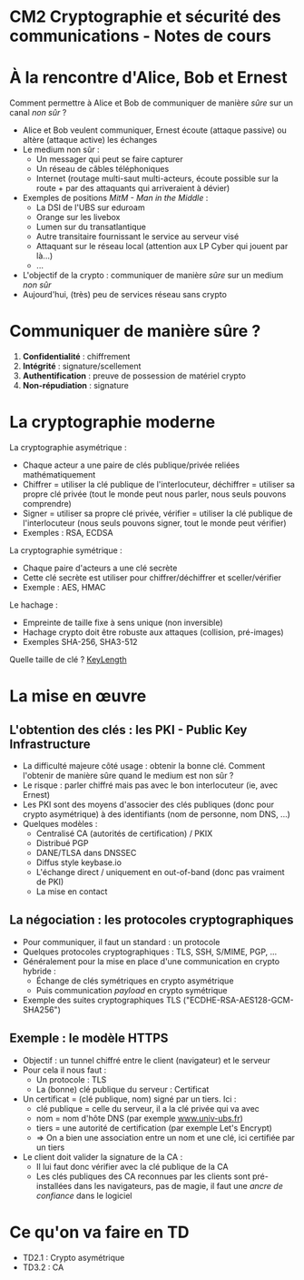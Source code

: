 CM2 Cryptographie et sécurité des communications - Notes de cours
=================================================================


À la rencontre d'Alice, Bob et Ernest
=====================================

Comment permettre à Alice et Bob de communiquer de manière *sûre* sur un canal *non sûr* ?

* Alice et Bob veulent communiquer, Ernest écoute (attaque passive) ou altère (attaque active) les échanges
* Le medium non sûr :
  * Un messager qui peut se faire capturer
  * Un réseau de câbles téléphoniques
  * Internet (routage multi-saut multi-acteurs, écoute possible sur la route + par des attaquants qui arriveraient à dévier)
* Exemples de positions *MitM - Man in the Middle* :
  * La DSI de l'UBS sur eduroam
  * Orange sur les livebox
  * Lumen sur du transatlantique
  * Autre transitaire fournissant le service au serveur visé
  * Attaquant sur le réseau local (attention aux LP Cyber qui jouent par là...)
  * ...
* L'objectif de la crypto : communiquer de manière *sûre* sur un medium *non sûr*
* Aujourd'hui, (très) peu de services réseau sans crypto


Communiquer de manière sûre ?
=============================

1. **Confidentialité** : chiffrement
2. **Intégrité** : signature/scellement
3. **Authentification** : preuve de possession de matériel crypto
4. **Non-répudiation** : signature


La cryptographie moderne
========================

La cryptographie asymétrique :

* Chaque acteur a une paire de clés publique/privée reliées mathématiquement
* Chiffrer = utiliser la clé publique de l'interlocuteur, déchiffrer = utiliser sa propre clé privée (tout le monde peut nous parler, nous seuls pouvons comprendre)
* Signer = utiliser sa propre clé privée, vérifier = utiliser la clé publique de l'interlocuteur (nous seuls pouvons signer, tout le monde peut vérifier)
* Exemples : RSA, ECDSA

La cryptographie symétrique :

* Chaque paire d'acteurs a une clé secrète
* Cette clé secrète est utiliser pour chiffrer/déchiffrer et sceller/vérifier
* Exemple : AES, HMAC

Le hachage :

* Empreinte de taille fixe à sens unique (non inversible)
* Hachage crypto doit être robuste aux attaques (collision, pré-images)
* Exemples SHA-256, SHA3-512

Quelle taille de clé ? [KeyLength](https://www.keylength.com/)


La mise en œuvre
================

L'obtention des clés : les PKI - Public Key Infrastructure
----------------------------------------------------------

* La difficulté majeure côté usage : obtenir la bonne clé. Comment l'obtenir de manière sûre quand le medium est non sûr ?
* Le risque : parler chiffré mais pas avec le bon interlocuteur (ie, avec Ernest)
* Les PKI sont des moyens d'associer des clés publiques (donc pour crypto asymétrique) à des identifiants (nom de personne, nom DNS, ...)
* Quelques modèles :
  * Centralisé CA (autorités de certification) / PKIX
  * Distribué PGP
  * DANE/TLSA dans DNSSEC
  * Diffus style keybase.io
  * L'échange direct / uniquement en out-of-band (donc pas vraiment de PKI)
  * La mise en contact


La négociation : les protocoles cryptographiques
------------------------------------------------

* Pour communiquer, il faut un standard : un protocole
* Quelques protocoles cryptographiques : TLS, SSH, S/MIME, PGP, ...
* Généralement pour la mise en place d'une communication en crypto hybride :
  * Échange de clés symétriques en crypto asymétrique
  * Puis communication *payload* en crypto symétrique
* Exemple des suites cryptographiques TLS ("ECDHE-RSA-AES128-GCM-SHA256")


Exemple : le modèle HTTPS
-------------------------

* Objectif : un tunnel chiffré entre le client (navigateur) et le serveur
* Pour cela il nous faut :
  * Un protocole : TLS
  * La (bonne) clé publique du serveur : Certificat
* Un certificat = (clé publique, nom) signé par un tiers. Ici :
  * clé publique = celle du serveur, il a la clé privée qui va avec
  * nom = nom d'hôte DNS (par exemple www.univ-ubs.fr)
  * tiers = une autorité de certification (par exemple Let's Encrypt)
  * => On a bien une association entre un nom et une clé, ici certifiée par un tiers
* Le client doit valider la signature de la CA :
  * Il lui faut donc vérifier avec la clé publique de la CA
  * Les clés publiques des CA reconnues par les clients sont pré-installées dans les navigateurs, pas de magie, il faut une *ancre de confiance* dans le logiciel


Ce qu'on va faire en TD
=======================

* TD2.1 : Crypto asymétrique
* TD3.2 : CA
